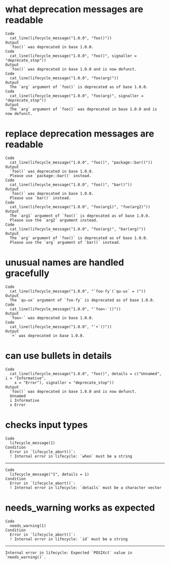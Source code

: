 # what deprecation messages are readable

    Code
      cat_line(lifecycle_message("1.0.0", "foo()"))
    Output
      `foo()` was deprecated in base 1.0.0.
    Code
      cat_line(lifecycle_message("1.0.0", "foo()", signaller = "deprecate_stop"))
    Output
      `foo()` was deprecated in base 1.0.0 and is now defunct.
    Code
      cat_line(lifecycle_message("1.0.0", "foo(arg)"))
    Output
      The `arg` argument of `foo()` is deprecated as of base 1.0.0.
    Code
      cat_line(lifecycle_message("1.0.0", "foo(arg)", signaller = "deprecate_stop"))
    Output
      The `arg` argument of `foo()` was deprecated in base 1.0.0 and is now defunct.

# replace deprecation messages are readable

    Code
      cat_line(lifecycle_message("1.0.0", "foo()", "package::bar()"))
    Output
      `foo()` was deprecated in base 1.0.0.
      Please use `package::bar()` instead.
    Code
      cat_line(lifecycle_message("1.0.0", "foo()", "bar()"))
    Output
      `foo()` was deprecated in base 1.0.0.
      Please use `bar()` instead.
    Code
      cat_line(lifecycle_message("1.0.0", "foo(arg1)", "foo(arg2)"))
    Output
      The `arg1` argument of `foo()` is deprecated as of base 1.0.0.
      Please use the `arg2` argument instead.
    Code
      cat_line(lifecycle_message("1.0.0", "foo(arg)", "bar(arg)"))
    Output
      The `arg` argument of `foo()` is deprecated as of base 1.0.0.
      Please use the `arg` argument of `bar()` instead.

# unusual names are handled gracefully

    Code
      cat_line(lifecycle_message("1.0.0", "`foo-fy`(`qu-ux` = )"))
    Output
      The `qu-ux` argument of `foo-fy` is deprecated as of base 1.0.0.
    Code
      cat_line(lifecycle_message("1.0.0", "`foo<-`()"))
    Output
      `foo<-` was deprecated in base 1.0.0.
    Code
      cat_line(lifecycle_message("1.0.0", "`+`()"))
    Output
      `+` was deprecated in base 1.0.0.

# can use bullets in details 

    Code
      cat_line(lifecycle_message("1.0.0", "foo()", details = c("Unnamed", i = "Informative",
        x = "Error"), signaller = "deprecate_stop"))
    Output
      `foo()` was deprecated in base 1.0.0 and is now defunct.
      Unnamed
      i Informative
      x Error

# checks input types

    Code
      lifecycle_message(1)
    Condition
      Error in `lifecycle_abort()`:
      ! Internal error in lifecycle: `when` must be a string

---

    Code
      lifecycle_message("1", details = 1)
    Condition
      Error in `lifecycle_abort()`:
      ! Internal error in lifecycle: `details` must be a character vector

# needs_warning works as expected

    Code
      needs_warning(1)
    Condition
      Error in `lifecycle_abort()`:
      ! Internal error in lifecycle: `id` must be a string

---

    Internal error in lifecycle: Expected `POSIXct` value in `needs_warning()`.

